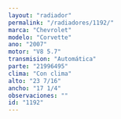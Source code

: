 ```yaml
---
layout: "radiador"
permalink: "/radiadores/1192/"
marca: "Chevrolet"
modelo: "Corvette"
ano: "2007"
motor: "V8 5.7"
transmision: "Automática"
parte: "21996495"
clima: "Con clima"
alto: "23 7/16"
ancho: "17 1/4"
observaciones: ""
id: "1192"
---
```


